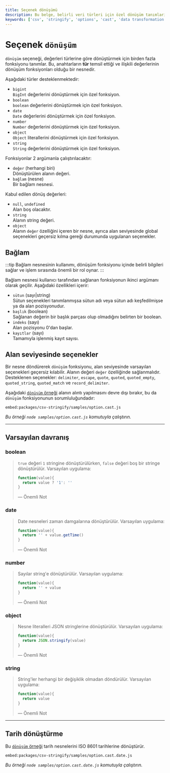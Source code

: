 ```yaml
---
title: Seçenek dönüşümü
description: Bu belge, belirli veri türleri için özel dönüşüm tanımlarını içermektedir. Dönüşüm seçenekleri, değerlerin türlerine göre dönüşümünü sağlamak amacıyla çeşitli fonksiyonlar tanımlar. Aşağıda, desteklenen türler ve varsayılan davranışlar hakkında bilgi bulabilirsiniz.
keywords: ['csv', 'stringify', 'options', 'cast', 'data transformation', 'type conversion']
---
```


# Seçenek `dönüşüm`

`dönüşüm` seçeneği, değerleri türlerine göre dönüştürmek için birden fazla fonksiyonu tanımlar. Bu, anahtarların **tür** temsil ettiği ve ilişkili değerlerinin dönüşüm fonksiyonları olduğu bir nesnedir.

Aşağıdaki türler desteklenmektedir:

* `bigint`  
  `BigInt` değerlerini dönüştürmek için özel fonksiyon.
* `boolean`  
  `boolean` değerlerini dönüştürmek için özel fonksiyon.
* `date`  
  `Date` değerlerini dönüştürmek için özel fonksiyon.
* `number`  
  `Number` değerlerini dönüştürmek için özel fonksiyon.
* `object`  
  `Object` literallerini dönüştürmek için özel fonksiyon.
* `string`  
  `String` değerlerini dönüştürmek için özel fonksiyon.

Fonksiyonlar 2 argümanla çalıştırılacaktır:

* `değer` (herhangi biri)  
  Dönüştürülen alanın değeri.
* `bağlam` (nesne)  
  Bir bağlam nesnesi.

Kabul edilen dönüş değerleri:
* `null`, `undefined`  
  Alan boş olacaktır.
* `string`  
  Alanın string değeri.
* `object`  
  Alanın `değer` özelliğini içeren bir nesne, ayrıca alan seviyesinde global seçenekleri geçersiz kılma gereği durumunda uygulanan seçenekler.

## Bağlam

:::tip
Bağlam nesnesinin kullanımı, dönüşüm fonksiyonu içinde belirli bilgileri sağlar ve işlem sırasında önemli bir rol oynar.
:::

Bağlam nesnesi kullanıcı tarafından sağlanan fonksiyonun ikinci argümanı olarak geçilir. Aşağıdaki özellikleri içerir:

* `sütun` (sayı|string)  
  Sütun seçenekleri tanımlanmışsa sütun adı veya sütun adı keşfedilmişse ya da alan pozisyonudur.
* `başlık` (boolean)  
  Sağlanan değerin bir başlık parçası olup olmadığını belirten bir boolean.
* `indeks` (sayı)  
  Alan pozisyonu 0'dan başlar.
* `kayıtlar` (sayı)  
  Tamamıyla işlenmiş kayıt sayısı.

## Alan seviyesinde seçenekler

Bir nesne döndürerek `dönüşüm` fonksiyonu, alan seviyesinde varsayılan seçenekleri geçersiz kılabilir. Alanın değeri `değer` özelliğinde sağlanmalıdır. Desteklenen seçenekler: `delimiter`, `escape`, `quote`, `quoted`, `quoted_empty`, `quoted_string`, `quoted_match` ve `record_delimiter`.

Aşağıdaki [`dönüşüm` örneği](https://github.com/adaltas/node-csv/blob/master/packages/csv-stringify/samples/option.cast.js) alanın alıntı yapılmasını devre dışı bırakır, bu da `dönüşüm` fonksiyonunun sorumluluğundadır:

`embed:packages/csv-stringify/samples/option.cast.js` 

_Bu örneği `node samples/option.cast.js` komutuyla çalıştırın._

---

## Varsayılan davranış

### boolean

> `true` değeri `1` stringine dönüştürülürken, `false` değeri boş bir stringe dönüştürülür. Varsayılan uygulama:
> 
> ```js
> function(value){
>   return value ? '1': ''
> }
> ```
> — Önemli Not

### date

> Date nesneleri zaman damgalarına dönüştürülür. Varsayılan uygulama:
> 
> ```js
> function(value){
>   return '' + value.getTime()
> }
> ```
> — Önemli Not

### number

> Sayılar string'e dönüştürülür. Varsayılan uygulama:
>
> ```js
> function(value){
>   return '' + value
> }
> ```
> — Önemli Not

### object

> Nesne literalleri JSON stringlerine dönüştürülür. Varsayılan uygulama:
>
> ```js
> function(value){
>   return JSON.stringify(value)
> }
> ```
> — Önemli Not

### string

> String'ler herhangi bir değişiklik olmadan döndürülür. Varsayılan uygulama:
>
> ```js
> function(value){
>   return value
> }
> ```
> — Önemli Not

---

## Tarih dönüştürme

Bu [`dönüşüm` örneği](https://github.com/adaltas/node-csv/blob/master/packages/csv-stringify/samples/option.cast.js) tarih nesnelerini ISO 8601 tarihlerine dönüştürür.

`embed:packages/csv-stringify/samples/option.cast.date.js`

_Bu örneği `node samples/option.cast.date.js` komutuyla çalıştırın._